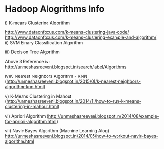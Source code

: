 # Hadoop Alogrithms Info

i) K-means Clustering Algorithm

http://www.dataonfocus.com/k-means-clustering-java-code/
http://www.dataonfocus.com/k-means-clustering-example-and-algorithm/
ii) SVM Binary Classification Algorithm

iii) Decision Tree Algorithm

Above 3 Reference is : http://unmeshasreeveni.blogspot.in/search/label/Algorithms

iv)K-Nearest Neighbors Algorithm - KNN (http://unmeshasreeveni.blogspot.in/2015/01/k-nearest-neighbors-algorithm-knn.html)

v) K-Means Clustering in Mahout (http://unmeshasreeveni.blogspot.in/2014/11/how-to-run-k-means-clustering-in-mahout.html)

vi) Apriori Algorithm (http://unmeshasreeveni.blogspot.in/2014/08/example-for-apriori-algorithm.html)

vii) Navie Bayes Algorithm (Machine Learning Alog) http://unmeshasreeveni.blogspot.in/2014/05/how-to-workout-navie-bayes-algorithm.html 
